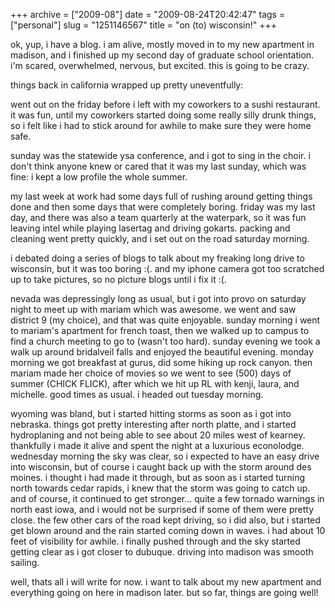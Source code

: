 +++
archive = ["2009-08"]
date = "2009-08-24T20:42:47"
tags = ["personal"]
slug = "1251146567"
title = "on (to) wisconsin!"
+++

ok, yup, i have a blog. i am alive, mostly moved in to my new apartment in
madison, and i finished up my second day of graduate school orientation.
i'm scared, overwhelmed, nervous, but excited. this is going to be crazy.

things back in california wrapped up pretty uneventfully:

went out on the friday before i left with my coworkers to a sushi
restaurant. it was fun, until my coworkers started doing some really silly
drunk things, so i felt like i had to stick around for awhile to make sure
they were home safe.

sunday was the statewide ysa conference, and i got to sing in the choir.
i don't think anyone knew or cared that it was my last sunday, which was
fine: i kept a low profile the whole summer.

my last week at work had some days full of rushing around getting things
done and then some days that were completely boring. friday was my last
day, and there was also a team quarterly at the waterpark, so it was fun
leaving intel while playing lasertag and driving gokarts. packing and
cleaning went pretty quickly, and i set out on the road saturday morning.

i debated doing a series of blogs to talk about my freaking long drive to
wisconsin, but it was too boring :(. and my iphone camera got too
scratched up to take pictures, so no picture blogs until i fix it :(.

nevada was depressingly long as usual, but i got into provo on saturday
night to meet up with mariam which was awesome. we went and saw district
9 (my choice), and that was quite enjoyable. sunday morning i went to
mariam's apartment for french toast, then we walked up to campus to find
a church meeting to go to (wasn't too hard). sunday evening we took a walk
up around bridalveil falls and enjoyed the beautiful evening. monday
morning we got breakfast at gurus, did some hiking up rock canyon. then
mariam made her choice of movies so we went to see (500) days of summer
(CHICK FLICK), after which we hit up RL with kenji, laura, and michelle.
good times as usual. i headed out tuesday morning.

wyoming was bland, but i started hitting storms as soon as i got into
nebraska. things got pretty interesting after north platte, and i started
hydroplaning and not being able to see about 20 miles west of kearney.
thankfully i made it alive and spent the night at a luxurious econolodge.
wednesday morning the sky was clear, so i expected to have an easy drive
into wisconsin, but of course i caught back up with the storm around des
moines. i thought i had made it through, but as soon as i started turning
north towards cedar rapids, i knew that the storm was going to catch up.
and of course, it continued to get stronger... quite a few tornado
warnings in north east iowa, and i would not be surprised if some of them
were pretty close. the few other cars of the road kept driving, so i did
also, but i started get blown around and the rain started coming down in
waves. i had about 10 feet of visibility for awhile. i finally pushed
through and the sky started getting clear as i got closer to dubuque.
driving into madison was smooth sailing.

well, thats all i will write for now. i want to talk about my new
apartment and everything going on here in madison later. but so far,
things are going well!


